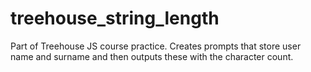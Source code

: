 # treehouse_string_length
Part of Treehouse JS course practice. Creates prompts that store user name and surname and then outputs these with the character count.
